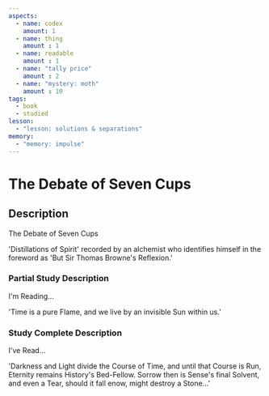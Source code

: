 ```yaml
---
aspects: 
  - name: codex
    amount: 1
  - name: thing
    amount : 1
  - name: readable
    amount : 1
  - name: "tally price"
    amount : 2
  - name: "mystery: moth"
    amount : 10
tags:
  - book
  - studied
lesson:
  - "lesson: solutions & separations"
memory:
  - "memory: impulse"
---
```


# The Debate of Seven Cups

## Description
The Debate of Seven Cups

'Distillations of Spirit' recorded by an alchemist who identifies himself in the foreword as 'But Sir Thomas Browne's Reflexion.'
### Partial Study Description
I'm Reading...

'Time is a pure Flame, and we live by an invisible Sun within us.' 
### Study Complete Description
I've Read...

'Darkness and Light divide the Course of Time, and until that Course is Run, Eternity remains History's Bed-Fellow. Sorrow then is Sense's final Solvent, and even a Tear, should it fall enow, might destroy a Stone…'